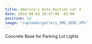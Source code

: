 ```yaml
---
title: America's Auto Auction Lot 3
date: 2018-08-03 16:47:00 -05:00
position: 14
image: "/uploads/gallery_IMG_2892.JPG"
---
```


Concrete Base for Parking Lot Lights